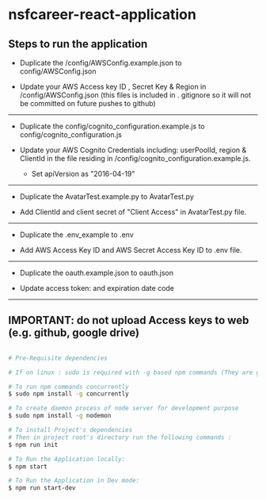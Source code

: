 # nsfcareer-react-application

## Steps to run the application
 - Duplicate the /config/AWSConfig.example.json to config/AWSConfig.json

- Update your AWS Access key ID , Secret Key & Region in
   /config/AWSConfig.json (this files is included in .
	 gitignore so it will not be committed on future pushes to github)

 ------
 - Duplicate the config/cognito_configuration.example.js to config/cognito_configuration.js

 - Update your AWS Cognito Credentials including: userPoolId, region & ClientId in
   the file residing in /config/cognito_configuration.example.js.

   - Set  apiVersion as "2016-04-19"

------
- Duplicate the AvatarTest.example.py to AvatarTest.py

- Add ClientId and client secret of "Client Access" in AvatarTest.py file.

------

- Duplicate the .env_example to .env

- Add AWS Access Key ID and AWS Secret Access Key ID to .env file.

------
- Duplicate the oauth.example.json to oauth.json

- Update access token: and expiration date code

------

## IMPORTANT: do not upload Access keys to web (e.g. github, google drive)
```sh

# Pre-Requisite dependencies

# If on linux : sudo is required with -g based npm commands (They are global dependencies being installed in System)

# To run npm commands concurrently
$ sudo npm install -g concurrently

# To create daemon process of node server for development purpose
$ sudo npm install -g nodemon

# To install Project's dependencies
# Then in project root's directory run the following commands :
$ npm run init

# To Run the Application locally:
$ npm start

# To Run the Application in Dev mode:
$ npm run start-dev
```
